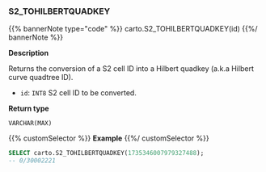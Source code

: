 ### S2_TOHILBERTQUADKEY

{{% bannerNote type="code" %}}
carto.S2_TOHILBERTQUADKEY(id)
{{%/ bannerNote %}}

**Description**

Returns the conversion of a S2 cell ID into a Hilbert quadkey (a.k.a Hilbert curve quadtree ID).

* `id`: `INT8` S2 cell ID to be converted.

**Return type**

`VARCHAR(MAX)`

{{% customSelector %}}
**Example**
{{%/ customSelector %}}

```sql
SELECT carto.S2_TOHILBERTQUADKEY(1735346007979327488);
-- 0/30002221
```